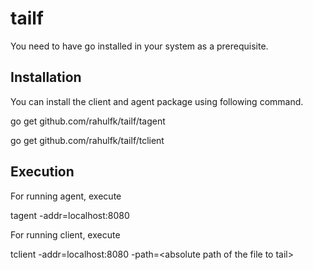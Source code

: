 # tailf

You need to have go installed in your system as a prerequisite.

## Installation

You can install the client and agent package using following command.

go get github.com/rahulfk/tailf/tagent

go get github.com/rahulfk/tailf/tclient

## Execution

For running agent, execute 

tagent -addr=localhost:8080

For running client, execute 

tclient -addr=localhost:8080 -path=\<absolute path of the file to tail\>
